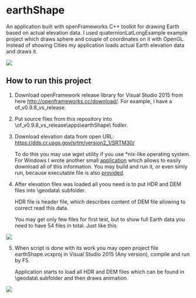 # earthShape
An application built with openFrameworks C++ toolkit for drawing Earth based on actual elevation data. I used quaternionLatLongExample example project which draws sphere and couple of coordinates on it with OpenGL. Instead of showing Cities my application loads actual Earth elevation data and draws it.

![](https://optiklab.github.io/blog/img/earthShapeResult.jpg)

How to run this project
-----------------------

1. Download openFramework release library for Visual Studio 2015 from here http://openframeworks.cc/download/. For example, I have a of_v0.9.8_vs_release.

2. Put source files from this repository into \of_v0.9.8_vs_release\apps\earthShape\ fodler.

3. Download elevation data from open URL: https://dds.cr.usgs.gov/srtm/version2_1/SRTM30/

   To do this you may use *wget* utility if you use *nix-like operating system. For Windows I wrote another small [application](https://github.com/optiklab/DirCopierApp) which allows to easily download all of this information. You may build and run it, or even simly run, because executable file is also [provided](https://github.com/optiklab/DirCopierApp/tree/master/DirCopierApp/bin/Release).

4. After elevation files was loaded all yoou need is to put HDR and DEM files into \geodata\ subfolder. 

   HDR file is header file, which describes content of DEM file allowing to correct read this data.

   You may get only few files for first test, but to show full Earth data you need to have 54 files in total. Just like this:

![](https://optiklab.github.io/blog/img/earthShape.JPG)


5. When script is done with its work you may open project file earthShape.vcxproj in Visual Studio 2015 (Any version), compile and run by F5.

   Application starts to load all HDR and DEM files which can be found in \geodata\ subfolder and then draws animation.
   
![](https://optiklab.github.io/blog/img/earthShape1.jpg)
